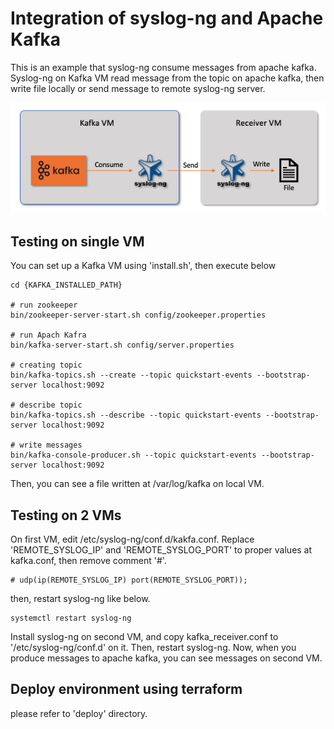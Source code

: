 # Integration of syslog-ng and Apache Kafka

This is an example that syslog-ng consume messages from apache kafka. Syslog-ng on Kafka VM read message from the topic on apache kafka, then write file locally or send message to remote syslog-ng server. 

![](./images/overview.png)

## Testing on single VM 
You can set up a Kafka VM using 'install.sh', then execute below
```
cd {KAFKA_INSTALLED_PATH}

# run zookeeper
bin/zookeeper-server-start.sh config/zookeeper.properties

# run Apach Kafra
bin/kafka-server-start.sh config/server.properties

# creating topic
bin/kafka-topics.sh --create --topic quickstart-events --bootstrap-server localhost:9092

# describe topic
bin/kafka-topics.sh --describe --topic quickstart-events --bootstrap-server localhost:9092

# write messages
bin/kafka-console-producer.sh --topic quickstart-events --bootstrap-server localhost:9092
```
Then, you can see a file written at /var/log/kafka on local VM.

## Testing on 2 VMs
On first VM, edit /etc/syslog-ng/conf.d/kakfa.conf. Replace 'REMOTE_SYSLOG_IP' and 'REMOTE_SYSLOG_PORT' to proper values at kafka.conf, then remove comment '#'.
``` 
# udp(ip(REMOTE_SYSLOG_IP) port(REMOTE_SYSLOG_PORT));
```
then, restart syslog-ng like below.
```
systemctl restart syslog-ng
```
Install syslog-ng on second VM, and copy kafka_receiver.conf to '/etc/syslog-ng/conf.d' on it. Then, restart syslog-ng. Now, when you produce messages to apache kafka, you can see messages on second VM.

## Deploy environment using terraform
please refer to 'deploy' directory.